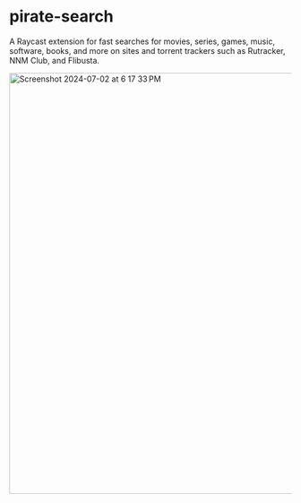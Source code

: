 # pirate-search

A Raycast extension for fast searches for movies, series, games, music, software, books, and more on sites and torrent trackers such as Rutracker, NNM Club, and Flibusta.

<img width="751" alt="Screenshot 2024-07-02 at 6 17 33 PM" src="https://github.com/DmitrySadovnikov/raycast-pirate-search/assets/18239515/e0602c76-92ed-4b8e-8ddc-2d923d07bfd7">
